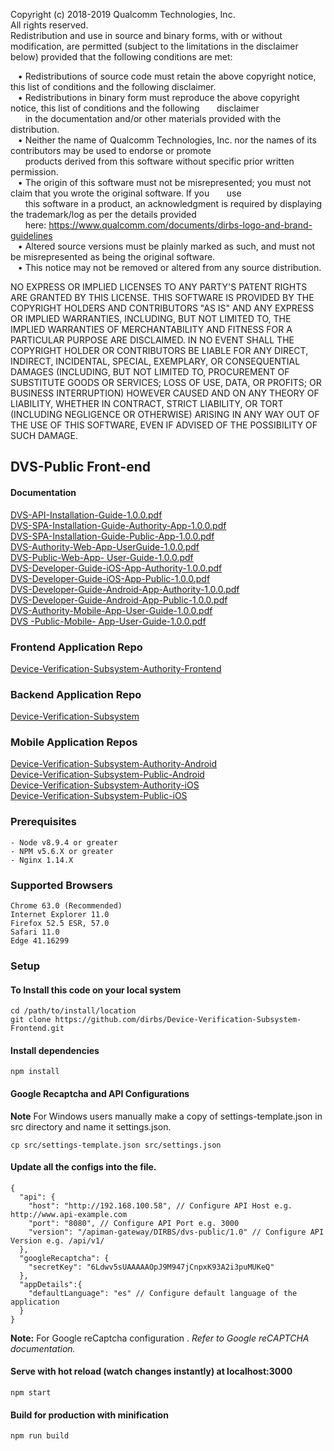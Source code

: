 Copyright (c) 2018-2019 Qualcomm Technologies, Inc.  
All rights reserved.  
Redistribution and use in source and binary forms, with or without modification, are permitted (subject to the limitations in the
disclaimer below) provided that the following conditions are met:  

&nbsp;&nbsp; • Redistributions of source code must retain the above copyright notice, this list of conditions and the following disclaimer.  
&nbsp;&nbsp; • Redistributions in binary form must reproduce the above copyright notice, this list of conditions and the following 
&nbsp;&nbsp;&nbsp;&nbsp;&nbsp;&nbsp;disclaimer  
&nbsp;&nbsp;&nbsp;&nbsp;&nbsp;&nbsp;in the documentation and/or other materials provided with the distribution.  
&nbsp;&nbsp; • Neither the name of Qualcomm Technologies, Inc. nor the names of its contributors may be used to endorse or promote  
&nbsp;&nbsp;&nbsp;&nbsp;&nbsp;&nbsp;products derived from this software without specific prior written permission.  
&nbsp;&nbsp; • The origin of this software must not be misrepresented; you must not claim that you wrote the original software. If you &nbsp;&nbsp;&nbsp;&nbsp;&nbsp;&nbsp;use  
&nbsp;&nbsp;&nbsp;&nbsp;&nbsp;&nbsp;this software in a product, an acknowledgment is required by displaying the trademark/log as per the details provided  
&nbsp;&nbsp;&nbsp;&nbsp;&nbsp;&nbsp;here: https://www.qualcomm.com/documents/dirbs-logo-and-brand-guidelines  
&nbsp;&nbsp; • Altered source versions must be plainly marked as such, and must not be misrepresented as being the original software.  
&nbsp;&nbsp; • This notice may not be removed or altered from any source distribution.  

NO EXPRESS OR IMPLIED LICENSES TO ANY PARTY'S PATENT RIGHTS ARE GRANTED BY THIS LICENSE. THIS SOFTWARE IS PROVIDED
BY THE COPYRIGHT HOLDERS AND CONTRIBUTORS "AS IS" AND ANY EXPRESS OR IMPLIED WARRANTIES, INCLUDING, BUT NOT
LIMITED TO, THE IMPLIED WARRANTIES OF MERCHANTABILITY AND FITNESS FOR A PARTICULAR PURPOSE ARE DISCLAIMED. IN NO
EVENT SHALL THE COPYRIGHT HOLDER OR CONTRIBUTORS BE LIABLE FOR ANY DIRECT, INDIRECT, INCIDENTAL, SPECIAL,
EXEMPLARY, OR CONSEQUENTIAL DAMAGES (INCLUDING, BUT NOT LIMITED TO, PROCUREMENT OF SUBSTITUTE GOODS OR SERVICES;
LOSS OF USE, DATA, OR PROFITS; OR BUSINESS INTERRUPTION) HOWEVER CAUSED AND ON ANY THEORY OF LIABILITY, WHETHER IN
CONTRACT, STRICT LIABILITY, OR TORT (INCLUDING NEGLIGENCE OR OTHERWISE) ARISING IN ANY WAY OUT OF THE USE OF THIS
SOFTWARE, EVEN IF ADVISED OF THE POSSIBILITY OF SUCH DAMAGE.  

## DVS-Public Front-end

#### Documentation

[DVS-API-Installation-Guide-1.0.0.pdf](https://github.com/dirbs/Documentation/blob/master/Device-Verification-Subsystem/DVS-API-Installation-Guide-1.0.0.pdf)<br />
[DVS-SPA-Installation-Guide-Authority-App-1.0.0.pdf](https://github.com/dirbs/Documentation/blob/master/Device-Verification-Subsystem/DVS-SPA-Installation-Guide-Authority-App-1.0.0.pdf)<br />
[DVS-SPA-Installation-Guide-Public-App-1.0.0.pdf](https://github.com/dirbs/Documentation/blob/master/Device-Verification-Subsystem/DVS-SPA-Installation-Guide-Public-App-1.0.0.pdf)<br />
[DVS-Authority-Web-App-UserGuide-1.0.0.pdf](https://github.com/dirbs/Documentation/blob/master/Device-Verification-Subsystem/DVS-Authority-Web-App-UserGuide-1.0.0.pdf)<br />
[DVS-Public-Web-App- User-Guide-1.0.0.pdf](https://github.com/dirbs/Documentation/blob/master/Device-Verification-Subsystem/DVS-Public-Web-App-%20User-Guide-1.0.0.pdf)<br />
[DVS-Developer-Guide-iOS-App-Authority-1.0.0.pdf](https://github.com/dirbs/Documentation/blob/master/Device-Verification-Subsystem/DVS-Developer-Guide-iOS-App-Authority-1.0.0.pdf)<br />
[DVS-Developer-Guide-iOS-App-Public-1.0.0.pdf](https://github.com/dirbs/Documentation/blob/master/Device-Verification-Subsystem/DVS-Developer-Guide-iOS-App-Public-1.0.0.pdf)<br />
[DVS-Developer-Guide-Android-App-Authority-1.0.0.pdf](https://github.com/dirbs/Documentation/blob/master/Device-Verification-Subsystem/DVS-Developer-Guide-Android-App-Authority-1.0.0.pdf)<br />
[DVS-Developer-Guide-Android-App-Public-1.0.0.pdf](https://github.com/dirbs/Documentation/blob/master/Device-Verification-Subsystem/DVS-Developer-Guide-Android-App-Public-1.0.0.pdf)<br />
[DVS-Authority-Mobile-App-User-Guide-1.0.0.pdf](https://github.com/dirbs/Documentation/blob/master/Device-Verification-Subsystem/DVS-Authority-Mobile-App-User-Guide-1.0.0.pdf)<br />
[DVS -Public-Mobile- App-User-Guide-1.0.0.pdf](https://github.com/dirbs/Documentation/blob/master/Device-Verification-Subsystem/DVS%20-Public-Mobile-%20App-User-Guide-1.0.0.pdf)<br />

### Frontend Application Repo

[Device-Verification-Subsystem-Authority-Frontend](https://github.com/dirbs/Device-Verification-Subsystem-Authority-Frontend)<br />

### Backend Application Repo

[Device-Verification-Subsystem](https://github.com/dirbs/Device-Verification-Subsystem)<br />

### Mobile Application Repos

[Device-Verification-Subsystem-Authority-Android](https://github.com/dirbs/Device-Verification-Subsystem-Authority-Android)<br />
[Device-Verification-Subsystem-Public-Android](https://github.com/dirbs/Device-Verification-Subsystem-Public-Android)<br />
[Device-Verification-Subsystem-Authority-iOS](https://github.com/dirbs/Device-Verification-Subsystem-Authority-iOS)<br />
[Device-Verification-Subsystem-Public-iOS](https://github.com/dirbs/Device-Verification-Subsystem-Public-iOS)<br />

### Prerequisites
```
- Node v8.9.4 or greater
- NPM v5.6.X or greater
- Nginx 1.14.X
```

### Supported Browsers
```
Chrome 63.0 (Recommended)
Internet Explorer 11.0
Firefox 52.5 ESR, 57.0
Safari 11.0
Edge 41.16299
```

### Setup

#### To Install this code on your local system
```
cd /path/to/install/location
git clone https://github.com/dirbs/Device-Verification-Subsystem-Frontend.git
```

#### Install dependencies
```
npm install
```

#### Google Recaptcha and API Configurations

**Note** For Windows users manually make a copy of settings-template.json in src directory and name it settings.json.
```
cp src/settings-template.json src/settings.json
```

#### Update all the configs into the file.

```
{
  "api": {
    "host": "http://192.168.100.58", // Configure API Host e.g. http://www.api-example.com
    "port": "8080", // Configure API Port e.g. 3000
    "version": "/apiman-gateway/DIRBS/dvs-public/1.0" // Configure API Version e.g. /api/v1/
  },
  "googleRecaptcha": {
    "secretKey": "6Ldwv5sUAAAAAOpJ9M947jCnpxK93A2i3puMUKeQ" 
  },
  "appDetails":{
    "defaultLanguage": "es" // Configure default language of the application
  }
}
```

**Note:** For Google reCaptcha configuration . _Refer to Google reCAPTCHA documentation._

#### Serve with hot reload (watch changes instantly) at localhost:3000
```
npm start
```

#### Build for production with minification
```
npm run build
```
